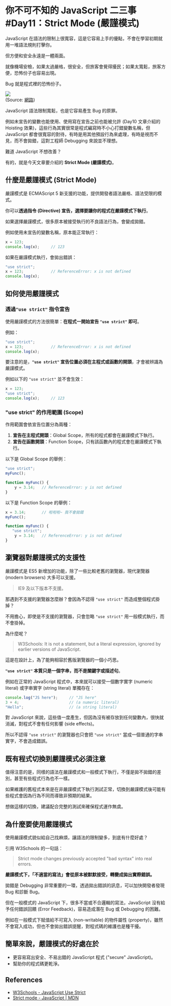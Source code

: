 # 你不可不知的 JavaScript 二三事#Day11：Strict Mode (嚴謹模式)

JavaScript 在語法的限制上很寬容，這是它容易上手的優點，不會在學習初期就用一堆語法規則打擊你。

但方便和安全永遠是一體兩面。

就像機場安檢，如果太過嚴格，很安全，但旅客會覺得擾民；如果太寬鬆，旅客方便，恐怖份子也容易出現。

Bug 就是程式裡的恐怖份子。

![](https://i.imgur.com/IGsOxho.png)  
(Source: [網路](https://cw1.tw/CW/images/article/C1465977854096.jpg))

JavaScript 語法限制寬鬆，也是它容易產生 Bug 的原罪。

例如未宣告的變數也能使用、使用寫在宣告之前也能被允許 (Day10 文章介紹的 Hoisting 效果)，這些行為其實很常是程式編寫時不小心打錯變數名稱，但 JavaScript 都會很寬容的對待，有時是用其他預設行為來處理，有時是視而不見，而不會拋錯，這對工程師 Debugging 來說並不理想。

難道 JavaScript 不想改善？

有的，就是今天文章要介紹的 **Strict Mode (嚴謹模式)**。




## 什麼是嚴謹模式 (Strict Mode)

嚴謹模式是 ECMAScript 5 新支援的功能，提供開發者語法嚴格、語法受限的模式。

你可以**透過指令 (Directive) 宣告，選擇要讓你的程式在嚴謹模式下執行**。

如果選擇嚴謹模式，很多原本被接受執行的不良語法行為，會變成拋錯。

例如使用未宣告的變數名稱，原本能正常執行：

```js
x = 123;
console.log(x);     // 123
```

如果在嚴謹模式執行，會拋出錯誤：

```js
"use strict";
x = 123;            // ReferenceError: x is not defined
console.log(x);
```



## 如何使用嚴謹模式

### 透過`"use strict"` 指令宣告

使用嚴謹模式的方法很簡單：**在程式一開始宣告 `"use strict"` 即可**。

例如：

```js
"use strict";
x = 123;            // ReferenceError: x is not defined
console.log(x);
```

要注意的是，**`"use strict"` 宣告位置必須在主程式或函數的開頭**，才會被辨識為嚴謹模式。

例如以下的 `"use strict"` 並不會生效：

```js
x = 123;
"use strict";
console.log(x);     // 123
```

### "use strict" 的作用範圍 (Scope)

作用範圍會依宣告位置分為兩種：
1. **宣告在主程式開頭**：Global Scope，所有的程式都會在嚴謹模式下執行。
2. **宣告在函數開頭**：Function Scope，只有該函數內的程式會在嚴謹模式下執行。

以下是 Global Scope 的舉例：

```js
"use strict";
myFunc();

function myFunc() {
    y = 3.14;   // ReferenceError: y is not defined
}
```

以下是 Function Scope 的舉例：


```js
x = 3.14;       // 啦啦啦~ 我不會拋錯
myFunc();

function myFunc() {
   "use strict";
    y = 3.14;   // ReferenceError: y is not defined
}
```




## 瀏覽器對嚴謹模式的支援性

嚴謹模式是 ES5 新增加的功能，除了一些比較老舊的瀏覽器，現代瀏覽器 (modern browsers) 大多可以支援。

> IE9 及以下版本不支援。

那遇到不支援的瀏覽器怎麼辦？會因為不認得 `"use strict"` 而造成整個程式掛掉？

不用擔心，即使是不支援的瀏覽器，只會忽略 `"use strict"` 用一般模式執行，而不會掛掉。

為什麼呢？

> W3Schools:
> It is not a statement, but a literal expression, ignored by earlier versions of JavaScript.

這是在設計上，為了能夠相容於舊版瀏覽器的一個小巧思。

**`"use strict"` 本質只是一個字串，而不是關鍵字或描述句**。

例如在正常的 JavaScript 程式中，本來就可以接受一個數字實字 (numeric literal) 或字串實字 (string literal) 單獨存在：

```js
console.log("JS here");     // "JS here"
3 + 4;                      // (a numeric literal)
"Hello";                    // (a string literal)
```

對 JavaScript 來說，這些值一度產生，但因為沒有被存放到任何變數內，很快就消滅，對程式不會有任何影響 (side effects)。

所以不認得 `"use strict"` 的瀏覽器也只會把 `"use strict"` 當成一個普通的字串實字，不會造成錯誤。





## 既有程式切換到嚴謹模式必須注意

值得注意的是，同樣的語法在嚴謹模式和一般模式下執行，不僅是拋不拋錯的差別，甚至有些程式行為也不一樣。

如果維護的舊程式本來是在非嚴謹模式下執行測試正常，切換到嚴謹模式後可能有些程式會因為行為不同而導致非預期的結果。

想做這樣的切換，建議配合完整的測試來確保程式運作無虞。




## 為什麼要使用嚴謹模式

使用嚴謹模式貌似給自己找麻煩，讓語法的限制變多，到底有什麼好處？

引用 W3Schools 的一句話：
> Strict mode changes previously accepted "bad syntax" into real errors.

**嚴謹模式下，「不適當的寫法」會從原本被默默接受，轉變成拋出實際錯誤。**

拋錯是 Debugging 非常重要的一環，透過拋出錯誤的訊息，可以加快開發者發現 Bug 和診斷 Bug。

但在一般模式的 JavaScript 下，很多不當或不合邏輯的寫法，JavaScript 沒有給予任何錯誤回饋 (Error Feedback)，容易造成潛在 Bug 或 Debugging 的困難。

例如在一般模式下賦值給不可寫入 (non-writable) 的物件屬性 (property)，雖然不會寫入成功，但也不會拋出錯誤提醒，對程式碼的維護也是種干擾。


## 簡單來說，嚴謹模式的好處在於
* 更容易寫出安全、不易出錯的 JavaScript 程式 ("secure" JavaScript)。
* 幫助你的程式碼更乾淨。




## References
* [W3Schools - JavaScript Use Strict](https://www.w3schools.com/js/js_strict.asp)
* [Strict mode - JavaScript | MDN](https://developer.mozilla.org/en-US/docs/Web/JavaScript/Reference/Strict_mode)

